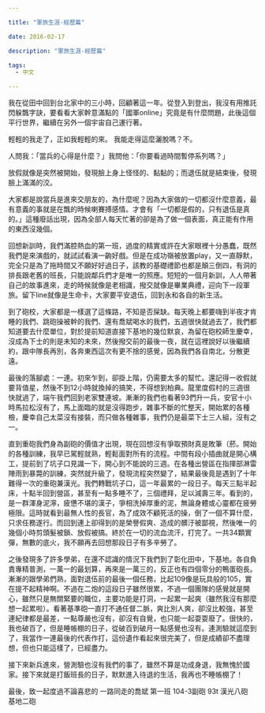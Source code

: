 ```yaml
---

title: "軍旅生涯-經歷篇"

date: 2016-02-17

description: "軍旅生涯-經歷篇"

tags:
  - 中文

---
```


我在從田中回到台北家中的三小時，回顧著這一年。從登入到登出，我沒有用推託閃躲飄字訣，要看看大家幹意滿點的「國軍online」究竟是有什麼問題，此後這個平行世界，繼續在另外一個宇宙自己運行著。  

  

輕輕的我走了，正如我輕輕的來。 我能走得這麼灑脫嗎？不。

  

  

  

  

  

人問我：「當兵的心得是什麼？」我問他：「你要看過時間暫停系列嗎？」

  

  

放假就像是突然被開始，發現臉上身上怪怪的、黏黏的；而退伍就是結束後，發現臉上滿滿的洨。

  

  

  

  

大家都是說當兵是進來交朋友的，為什麼呢？因為大家做的一切都沒什麼意義，最有意義的事就是在飄的時候喇賽搏感情。才會有「一切都是假的，只有退伍是真的。」這種廢話出現，因為全部人每天忙著的卻是為了做一個表面，真正能有作用的東西沒幾個。

  

  

回想新訓時，我們滿腔熱血的第一班，過度的精實或許在大家眼裡十分愚蠢，既然我們是來演戲的，就試試看演一齣好戲。但是在成功嶺被放置play，又一直靜默，完全只是為了拖時間又不願好好過日子，該教的基礎禮節也都是顛三倒四，有洞的排長跟老舊的班長，只能說鄰兵們才是唯一的照應。短短的一個月新訓，人人帶著自己的故事進來，走的時候就像是老相識，撥交就像是畢業典禮，迎向下一段軍旅。留下line就像是生命卡，大家要平安退伍，回到永和各自的新生活。

  

  

到了砲校，大家都是一樣選了這條路，不知是否屎缺。每天晚上都要嗨到半夜才肯睡的我們、跳砲操被幹的我們、還有喬斌喝水的我們，五週很快就過去了，我們都知道要去什麼單位，對於提前知道直接下基地的幾位默哀，為留在砲校師生慶幸，沒成為下士的則是未知的未來，然後撥交前的最後一夜，就在這裡說好以後繼續約，跟中隊長再別，各奔東西這次有更不捨的感覺，因為我們各自南北，分散更遠。

  

  

最後的落腳處：一連。初來乍到，卻掛上階，仍需要太多的幫忙。還記得一收假就要背值星，然後不到12小時就換掉的搞笑，不得想到柏典。龍里度假村的三週很快就過了，端午我們回到老家雙連坡。漸漸的我們也看著93們升一兵，安官十小時馬拉松沒有了，馬上面臨的就是沒得跑步，雜事不斷的忙整天，開始累的各種檢，慶幸自己太菜沒有接裝，而只做各種雜事，我們仍是最菜下士三人組，沒有之一。

  

  

直到重砲我們身為副砲的價值才出現，現在回想沒有爭取預財真是敗筆（菸。開始的各種訓練，我早已駕輕就熟，輕鬆面對所有的流程。中間有段小插曲就是開心構工，提前到了坑子口見識一下，開心到不能說的三週。在各種出營區在指揮部淋雷陣雨到暴斃的訓練，突然就升級了，發現流程突然變了，結果最後竟是遇到了十年難得一次的重砲兼漢光。我們轉戰坑子口，這一年最累的一段日子。每天三點半起床，十點半回到營區，甚至有一點多睡不了，三個禮拜，足以減壽三年。看到的，是一群渾身泥濘，疲憊不堪的漢子，爭相洗掉厚重的泥，無論身體或心靈都在疲勞極限。這時就看到最無人性的長官，為了成效不顧死活的操，倒了一個不算什麼，只求任務遂行。而回到連上卻得到的是榮譽假爽、造成的髒汙被鄙視，然後唯一的幾個小時剪頭髮被鎖、放假被搞。終於在一切的流血流汗，打完了。一共34顆實彈，無數的底火，我不願再去回想那段日子有多辛勞了。

  

  

之後發現多了許多學弟，在還不認識的情況下我們到了彰化田中，下基地。各自負責專精普測，一萬一的最划算，再來是一萬三的，反正也有四個零分的鴨蛋砲長。漸漸的跟學弟們熟，面對退伍前的最後一個任務，比起109像是玩具般的105，實在提不起精神啊。不過在二炮的這段日子雖然很累，不過一個團隊的感覺就是開心，雖然只是無關緊要的職位，主要功能是打洞，一起累一起爽（雖然我沒有那麼想一起累啦）。看著基準砲一直打不通任督二脈，爽比別人爽，卻沒比較強，甚至連紀律都是最差，一點尊嚴也沒有，卻沒有自覺，也只能一起耍耍廢了。很快的，我也破百了，但是睡帳棚的日子，從破百到破月一點感覺也沒有。連測驗就這麼到了，我當作一連最後的代表作打，這份遺作看起來很完美了，但是成績卻不盡理想，但也只能這樣了，已經盡力。

  

  

接下來新兵進來，營測驗也沒有我們的事了，雖然不算是功成身退，我無愧於國家。接下來就是打飯班長的日子，默默進入待退的生活，我再也不睡帳棚了！

  

  

最後，致一起度過不論喜悲的 一路同走的喬斌 第一班 104-3副砲 93t 漢光八砲 基地二砲

  

  

